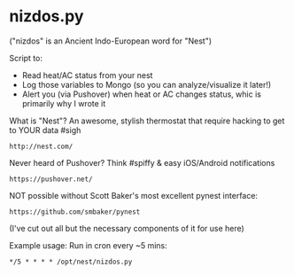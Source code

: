 nizdos.py
===================================

("nizdos" is an  Ancient Indo-European word for "Nest")

Script to:

- Read heat/AC status from your nest
- Log those variables to Mongo (so you can analyze/visualize it later!)
- Alert you (via Pushover) when heat or AC changes status, whic is primarily why I wrote it

What is "Nest"? An awesome, stylish thermostat that require hacking to get to YOUR data #sigh

    http://nest.com/

Never heard of Pushover? Think #spiffy & easy iOS/Android notifications

    https://pushover.net/

NOT possible without Scott Baker's most excellent pynest interface:

    https://github.com/smbaker/pynest

(I've cut out all but the necessary components of it for use here)

Example usage: Run in cron every ~5 mins:

    */5 * * * * /opt/nest/nizdos.py
